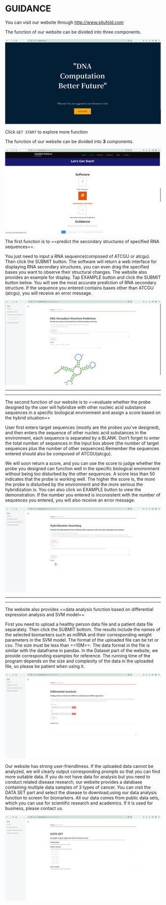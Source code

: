 # GUIDANCE



You can visit our website through http://www.sjtufold.com

The function of our website can be divided into three components. 

![](./photo/index.jpg)

Click `GET START` to explore more function

The function of our website can be divided into **3** components. 

![](./photo/main.jpg)

The first function is to ==predict the secondary structures of specified RNA sequences==.

You just need to input a RNA sequence(composed of ATCGU or atcgu). Then click the SUBMIT button. The software will return a web interface for displaying RNA secondary structures, you can even drag the specified bases you want to observe their structural changes. The website also provides an example for display. Tap EXAMPLE button and click the SUBMIT button below. You will see the most accurate prediction of RNA secondary structure. If the sequence you entered contains bases other than ATCGU (atcgu), you will receive an error message.

![](./photo/structure.jpg)

________

______



The second function of our website is to ==evaluate whether the probe designed by the user will hybridize with other nucleic acid substance sequences in a specific biological environment and assign a score based on the hybrid situation==

User first enters target sequences (mostly are the probes you've designed), and then enters the sequence of other nucleic acid substances in the environment, each sequence is separated by a BLANK. Don’t forget to enter the total number of sequences in the input box above (the number of target sequences plus the number of other sequences).Remember the sequences entered should also be composed of ATCGU(atcgu).

We will soon return a score, and you can use the score to judge whether the probe you designed can function well in the specific biological environment without being too disturbed by the other sequences. A score less than 50 indicates that the probe is working well. The higher the score is, the more the probe is disturbed by the environment and the more serious the hybridization is. You can also click on EXAMPLE button to view the demonstration. If the number you entered is inconsistent with the number of sequences you entered, you will also receive an error message.

![](./photo/hybridization.jpg)

________

_______

The website also provides ==data analysis function based on differential expression analysis and SVM model==

First you need to upload a healthy person data file and a patient data file separately. Then click the SUBMIT bottom. The results include the names of the selected biomarkers such as miRNA and their corresponding weight parameters in the SVM model. The format of the uploaded file can be txt or csv. The size must be less than ==10M==. The data format in the file is similar with the dataframe in pandas. In the Dataset part of the website, we provide corresponding examples for reference. The running time of the program depends on the size and complexity of the data in the uploaded file, so please be patient when using it. 

![](./photo/differential.jpg)

Our website has strong user-friendliness. If the uploaded data cannot be analyzed, we will clearly output corresponding prompts so that you can find more suitable data. If you do not have data for analysis but you need to conduct related disease research, our website provides a database containing multiple data samples of 3 types of cancer. You can visit the DATA SET part and select the disease to download,using our data analysis function to screen for biomarkers. All our data comes from public data sets, which you can use for scientific research and academics. If it is used for business, please contact us. 

![](./photo/dataset.jpg)

